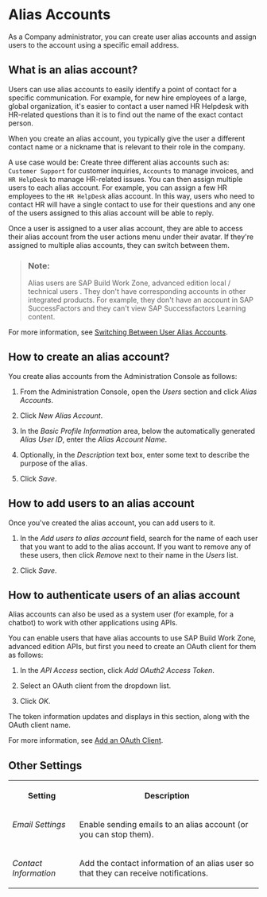 <!-- loio8857401c21b94dec9143cf14fa57d2d3 -->

# Alias Accounts

As a Company administrator, you can create user alias accounts and assign users to the account using a specific email address.



<a name="loio8857401c21b94dec9143cf14fa57d2d3__section_a25_2vd_1tb"/>

## What is an alias account?

Users can use alias accounts to easily identify a point of contact for a specific communication. For example, for new hire employees of a large, global organization, it's easier to contact a user named HR Helpdesk with HR-related questions than it is to find out the name of the exact contact person.

When you create an alias account, you typically give the user a different contact name or a nickname that is relevant to their role in the company.

A use case would be: Create three different alias accounts such as: `Customer Support` for customer inquiries, `Accounts` to manage invoices, and `HR HelpDesk` to manage HR-related issues. You can then assign multiple users to each alias account. For example, you can assign a few HR employees to the `HR HelpDesk` alias account. In this way, users who need to contact HR will have a single contact to use for their questions and any one of the users assigned to this alias account will be able to reply.

Once a user is assigned to a user alias account, they are able to access their alias account from the user actions menu under their avatar. If they're assigned to multiple alias accounts, they can switch between them.

> ### Note:  
> Alias users are SAP Build Work Zone, advanced edition local / technical users . They don't have corresponding accounts in other integrated products. For example, they don't have an account in SAP SuccessFactors and they can't view SAP Successfactors Learning content.

For more information, see [Switching Between User Alias Accounts](switching-between-user-alias-accounts-3f23100.md).



<a name="loio8857401c21b94dec9143cf14fa57d2d3__section_k1z_5wd_1tb"/>

## How to create an alias account?

You create alias accounts from the Administration Console as follows:

1.  From the Administration Console, open the *Users* section and click *Alias Accounts*.

2.  Click *New Alias Account*.

3.  In the *Basic Profile Information* area, below the automatically generated *Alias User ID*, enter the *Alias Account Name*.

4.  Optionally, in the *Description* text box, enter some text to describe the purpose of the alias.

5.  Click *Save*.




<a name="loio8857401c21b94dec9143cf14fa57d2d3__section_b5x_vyd_1tb"/>

## How to add users to an alias account

Once you've created the alias account, you can add users to it.

1.  In the *Add users to alias account* field, search for the name of each user that you want to add to the alias account. If you want to remove any of these users, then click *Remove* next to their name in the *Users* list.

2.  Click *Save*.




<a name="loio8857401c21b94dec9143cf14fa57d2d3__section_zs3_qzd_1tb"/>

## How to authenticate users of an alias account

Alias accounts can also be used as a system user \(for example, for a chatbot\) to work with other applications using APIs.

You can enable users that have alias accounts to use SAP Build Work Zone, advanced edition APIs, but first you need to create an OAuth client for them as follows:

1.  In the *API Access* section, click *Add OAuth2 Access Token*.

2.  Select an OAuth client from the dropdown list.

3.  Click *OK*.


The token information updates and displays in this section, along with the OAuth client name.

For more information, see [Add an OAuth Client](add-an-oauth-client-b3c804e.md).



<a name="loio8857401c21b94dec9143cf14fa57d2d3__section_ek1_y12_1tb"/>

## Other Settings


<table>
<tr>
<th valign="top">

Setting



</th>
<th valign="top">

Description



</th>
</tr>
<tr>
<td valign="top">

*Email Settings*



</td>
<td valign="top">

Enable sending emails to an alias account \(or you can stop them\).



</td>
</tr>
<tr>
<td valign="top">

*Contact Information*



</td>
<td valign="top">

Add the contact information of an alias user so that they can receive notifications.



</td>
</tr>
</table>

